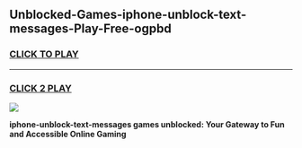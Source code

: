 
## Unblocked-Games-iphone-unblock-text-messages-Play-Free-ogpbd
<h3>
<a href="https://premium76.site?title=iphone-unblock-text-messages&ref=21A">CLICK TO PLAY</a></h3>
<hr>

<h3>
<a href="https://premium76.site?title=iphone-unblock-text-messages&ref=21A">CLICK 2 PLAY</a>
  
</h3>

<a href="https://premium76.site?title=iphone-unblock-text-messages&ref=21A"><img src="https://clearcache.store/games.png"></a>


**iphone-unblock-text-messages games unblocked: Your Gateway to Fun and Accessible Online Gaming**
